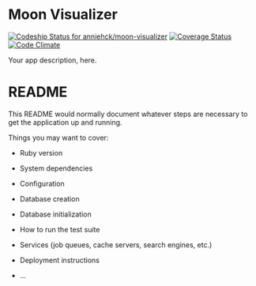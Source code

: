 # Moon Visualizer
[ ![Codeship Status for anniehck/moon-visualizer](https://app.codeship.com/projects/b92aa070-7566-0134-e20a-36b396ab9a96/status?branch=master)](https://app.codeship.com/projects/179371)
[![Coverage Status](https://coveralls.io/repos/github/anniehck/moon-visualizer/badge.svg?branch=master)](https://coveralls.io/github/anniehck/moon-visualizer?branch=master)
[![Code Climate](https://codeclimate.com/github/anniehck/moon-visualizer/badges/gpa.svg)](https://codeclimate.com/github/anniehck/moon-visualizer)

Your app description, here.

# README

This README would normally document whatever steps are necessary to get the
application up and running.

Things you may want to cover:

* Ruby version

* System dependencies

* Configuration

* Database creation

* Database initialization

* How to run the test suite

* Services (job queues, cache servers, search engines, etc.)

* Deployment instructions

* ...
